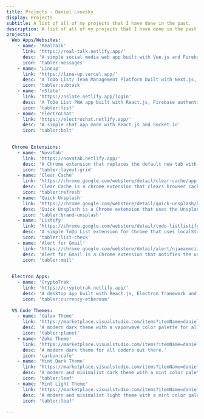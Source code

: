 ```yaml
---
title: Projects - Daniel Lvovsky
display: Projects
subtitle: A list of all of my projects that I have done in the past.
description: A list of all of my projects that I have done in the past.
projects:
  Web Apps/Websites:
    - name: 'RealTalk'
      link: 'https://real-talk.netlify.app/'
      desc: 'A simple social media web app built with Vue.js and Firebase Cloud and Firestore'
      icon: 'tabler:messages'
    - name: 'Lineup'
      link: 'https://line-up.vercel.app/'
      desc: 'A ToDo List/ Team Management Platform built with Next.js, Firebase Cloud and deployed via Vercel'
      icon: 'tabler:subtask'
    - name: 'nSlate'
      link: 'https://nslate.netlify.app/login'
      desc: 'A ToDo List PWA app built with React.js, Firebase authentication and data storage'
      icon: 'tabler:list'
    - name: 'ElectroChat'
      link: 'https://electrochat.netlify.app/'
      desc: 'A simple chat app made with React.js and Socket.io'
      icon: 'tabler:bolt'
    

  Chrome Extensions:
    - name: 'NovaTab'
      link: 'https://novatab.netlify.app/'
      desc: 'A Chrome extension that replaces the default new tab with a completely customizable page'
      icon: 'tabler:layout-grid'
    - name: 'Clear Cache'
      link: 'https://chrome.google.com/webstore/detail/clear-cache/appfmjhoobioppbehccakejenccnlfbi?hl=en&authuser=0'
      desc: 'Clear Cache is a chrome extension that clears browser cache, history, cookies, passwords, etc. All from a click of a button.'
      icon: 'tabler:refresh'
    - name: 'Quick Unsplash'
      link: 'https://chrome.google.com/webstore/detail/quick-unsplash/bcehcdieplbonpeognpgfkpldfknbgkh?hl=en&authuser=0'
      desc: 'Quick Unsplash is a Chrome extension that uses the Unsplash API to fetch image data, download source and details about the image.'
      icon: 'tabler:brand-unsplash'
    - name: 'Listify'
      link: 'https://chrome.google.com/webstore/detail/todo-listlistify/mlighlkbfofpeoeolijmolchjdifcbpo?hl=en&authuser=0'
      desc: 'A simple ToDo List extension for Chrome that uses localStorage to save users data'
      icon: 'tabler:list-check'
    - name: 'Alert for Gmail'
      link: 'https://chrome.google.com/webstore/detail/alert/njaeaemciiokfpolomebdlppcafjchod?hl=en&authuser=0'
      desc: 'Alert for Gmail is a Chrome extension that notifies the user for any new emails that are in the inbox.'
      icon: 'tabler:mail'
    

  Electron Apps:
    - name: 'CryptoTrak'
      link: 'https://cryptotrak.netlify.app/'
      desc: 'A desktop app built with React.js, Electron framework and CryptoCompare API that tracks realtime prices of over 100 cryptocurrencies.'
      icon: 'tabler:currency-ethereum'
      
  VS Code Themes:
    - name: 'Galax Theme'
      link: 'https://marketplace.visualstudio.com/items?itemName=daniel-lvovsky.galax-theme'
      desc: 'A modern dark theme with a vaporwave color palette for all coders out there.'
      icon: 'tabler:planet'
    - name: 'Zoko Theme'
      link: 'https://marketplace.visualstudio.com/items?itemName=daniel-lvovsky.zoko-theme'
      desc: 'A modern dark theme for all coders out there.'
      icon: 'carbon:cafe'
    - name: 'Mint Dark Theme'
      link: 'https://marketplace.visualstudio.com/items?itemName=daniel-lvovsky.mintdark-theme'
      desc: 'A modern and minimalist dark theme with a mint color palette for all coders out there.'
      icon: 'tabler:leaf'
    - name: 'Mint Light Theme'
      link: 'https://marketplace.visualstudio.com/items?itemName=daniel-lvovsky.mintlight-theme'
      desc: 'A modern and minimalist light theme with a mint color palette for all coders out there.'
      icon: 'tabler:leaf' 
   
---
```


<ListProjects :projects="frontmatter.projects"/>


